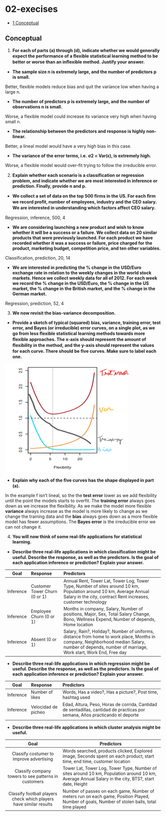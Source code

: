 02-execises
================

- <a href="#conceptual" id="toc-conceptual"><span
  class="toc-section-number">1</span> Conceptual</a>

## Conceptual

1.  **For each of parts (a) through (d), indicate whether we would
    generally expect the performance of a ﬂexible statistical learning
    method to be better or worse than an inﬂexible method. Justify your
    answer.**

- **The sample size n is extremely large, and the number of predictors p
  is small.**

Better, flexible models reduce bias and quit the variance low when
having a large n.

- **The number of predictors p is extremely large, and the number of
  observations n is small.**

Worse, a flexible model could increase its variance very high when
having small n.

- **The relationship between the predictors and response is highly
  non-linear.**

Better, a lineal model would have a very high bias in this case.

- **The variance of the error terms, i.e. σ2 = Var(ϵ), is extremely
  high.**

Worse, a flexible model would over-fit trying to follow the irreducible
error.

2.  **Explain whether each scenario is a classiﬁcation or regression
    problem, and indicate whether we are most interested in inference or
    prediction. Finally, provide n and p.**

- **We collect a set of data on the top 500 ﬁrms in the US. For each ﬁrm
  we record proﬁt, number of employees, industry and the CEO salary. We
  are interested in understanding which factors aﬀect CEO salary.**

Regression, inference, 500, 4

- **We are considering launching a new product and wish to know whether
  it will be a success or a failure. We collect data on 20 similar
  products that were previously launched. For each product we have
  recorded whether it was a success or failure, price charged for the
  product, marketing budget, competition price, and ten other
  variables.**

Classification, prediction, 20, 14

- **We are interested in predicting the % change in the USD/Euro
  exchange rate in relation to the weekly changes in the world stock
  markets. Hence we collect weekly data for all of 2012. For each week
  we record the % change in the USD/Euro, the % change in the US market,
  the % change in the British market, and the % change in the German
  market.**

Regression, prediction, 52, 4

3.  **We now revisit the bias-variance decomposition.**

- **Provide a sketch of typical (squared) bias, variance, training
  error, test error, and Bayes (or irreducible) error curves, on a
  single plot, as we go from less ﬂexible statistical learning methods
  towards more ﬂexible approaches. The x-axis should represent the
  amount of ﬂexibility in the method, and the y-axis should represent
  the values for each curve. There should be ﬁve curves. Make sure to
  label each one.**

<img src="01-sketch.png" width="400" height="350" />

- **Explain why each of the ﬁve curves has the shape displayed in part
  (a).**

In the example f isn’t lineal, so the the **test error** lower as we add
flexibility until the point the models starts to overfit. The **training
error** always goes down as we increase the flexibility. As we make the
model more flexible **variance** always increase as the model is more
likely to change as we change the training data and the **bias** always
goes down as a more flexible model has fewer assumptions. The **Bayes
error** is the irreducible error we can not change it.

4.  **You will now think of some real-life applications for statistical
    learning.**

- **Describe three real-life applications in which classiﬁcation might
  be useful. Describe the response, as well as the predictors. Is the
  goal of each application inference or prediction? Explain your
  answer.**

|   Goal    | Response                      | Predictors                                                                                                                                                                                          |
|:---------:|:------------------------------|:----------------------------------------------------------------------------------------------------------------------------------------------------------------------------------------------------|
| Inference | Customer Tower Churn (0 or 1) | Annual Rent, Tower Lat, Tower Log, Tower Type, Number of sites around 10 km, Population around 10 km, Average Annual Salary in the city, contract Rent increases, customer technology               |
| Inference | Employee Churn (0 or 1)       | Months in company, Salary, Number of positions, Major, Sex, Total Salary Change, Bono, Wellness Expend, Number of depends, Home location                                                            |
| Inference | Absent (0 or 1)               | Salary, Rain?, Holiday?, Number of uniforms, distance from home to work place, Months in company, Neighborhood median Salary, number of depends, number of marriage, Work start, Work End, Free day |

- **Describe three real-life applications in which regression might be
  useful. Describe the response, as well as the predictors. Is the goal
  of each application inference or prediction? Explain your answer.**

|   Goal    | Response            | Predictors                                                                                                                   |
|:---------:|:--------------------|:-----------------------------------------------------------------------------------------------------------------------------|
| Inference | Number of likes     | Words, Has a video?, Has a picture?, Post time, hashtag used                                                                 |
| Inference | Velocidad de picheo | Edad, Altura, Peso, Horas de corrida, Cantidad de sentadillas, cantidad de practicas por semana, Años practicando el deporte |
|           |                     |                                                                                                                              |

- **Describe three real-life applications in which cluster analysis
  might be useful.**

|                                Goal                                | Predictors                                                                                                                                           |
|:------------------------------------------------------------------:|------------------------------------------------------------------------------------------------------------------------------------------------------|
|              Classify costumer to improve advertising              | Words searched, products clicked, Explored image, Seconds spent on each product, start time, end time, customer location                             |
|        Classify company towers to see patterns in customers        | Tower Lat, Tower Log, Tower Type, Number of sites around 10 km, Population around 10 km, Average Annual Salary in the city, BTS?, start date, Height |
| Classify football players check which players have similar results | Number of passes on each game, Number of meters run on each game, Position Played, Number of goals, Number of stolen balls, total time played        |

